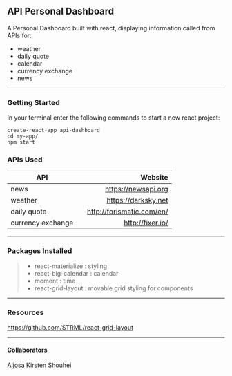 **API Personal Dashboard**
-------------
A Personal Dashboard built with react, displaying information called from APIs for:
- weather
- daily quote
- calendar
- currency exchange
- news

----------

### Getting Started

In your terminal enter the following commands to start a new react project:
```
create-react-app api-dashboard
cd my-app/
npm start
```

### APIs Used

| API	 |  	  | Website  |
| ------ | ------ | -----: |
|  news 	   |  |   https://newsapi.org |
|  weather |    |   https://darksky.net  |
|  daily quote |   |   http://forismatic.com/en/  |
|  currency exchange |    |   http://fixer.io/  |


----------

### Packages Installed

>- react-materialize : styling
>- react-big-calendar : calendar
>- moment : time
>- react-grid-layout : movable grid styling for components

----------

### Resources

https://github.com/STRML/react-grid-layout

----------

#### Collaborators

[Aljosa](https://github.com/Al-josh)
[Kirsten](https://github.com/kirstenfrager)
[Shouhei](https://github.com/shouheiyamauchi)
